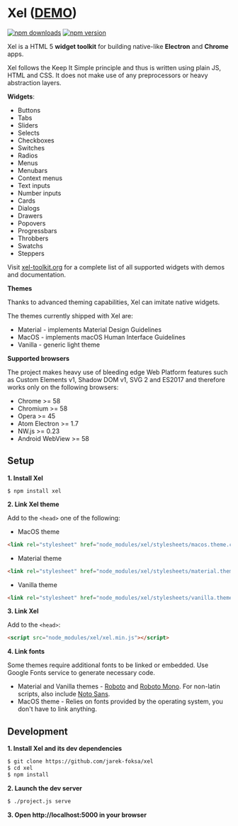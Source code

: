 
# Xel ([DEMO](https://xel-toolkit.org))

[![npm downloads](http://img.shields.io/npm/dt/xel.svg)](https://www.npmjs.org/package/xel)
[![npm version](https://img.shields.io/npm/v/xel.svg)](https://www.npmjs.org/package/xel)

Xel is a HTML 5 **widget toolkit** for building native-like **Electron** and **Chrome** apps.

Xel follows the Keep It Simple principle and thus is written using plain JS, HTML and CSS. It does not make use of
any preprocessors or heavy abstraction layers.

**Widgets**:

- Buttons
- Tabs
- Sliders
- Selects
- Checkboxes
- Switches
- Radios
- Menus
- Menubars
- Context menus
- Text inputs
- Number inputs
- Cards
- Dialogs
- Drawers
- Popovers
- Progressbars
- Throbbers
- Swatchs
- Steppers

Visit [xel-toolkit.org](https://xel-toolkit.org) for a complete list of all supported widgets with demos and
documentation.

**Themes**

Thanks to advanced theming capabilities, Xel can imitate native widgets.

The themes currently shipped with Xel are:
- Material - implements Material Design Guidelines
- MacOS - implements macOS Human Interface Guidelines
- Vanilla - generic light theme

**Supported browsers**

The project makes heavy use of bleeding edge Web Platform features such as Custom Elements v1, Shadow DOM v1, SVG 2 and ES2017 and therefore works only on the following browsers:

* Chrome >= 58
* Chromium >= 58
* Opera >= 45
* Atom Electron >= 1.7
* NW.js >= 0.23
* Android WebView >= 58

## Setup

**1. Install Xel**

```
$ npm install xel
```

**2. Link Xel theme**

Add to the `<head>` one of the following:

- MacOS theme

```html
<link rel="stylesheet" href="node_modules/xel/stylesheets/macos.theme.css">
```

- Material theme

```html
<link rel="stylesheet" href="node_modules/xel/stylesheets/material.theme.css">
```

- Vanilla theme

```html
<link rel="stylesheet" href="node_modules/xel/stylesheets/vanilla.theme.css">
```
**3. Link Xel**

Add to the `<head>`:

```html
<script src="node_modules/xel/xel.min.js"></script>
```

**4. Link fonts**

Some themes require additional fonts to be linked or embedded. Use Google Fonts service to generate necessary code.

- Material and Vanilla themes - [Roboto](https://fonts.google.com/specimen/Roboto) and [Roboto Mono](https://fonts.google.com/specimen/Roboto+Mono). For non-latin scripts, also include [Noto Sans](https://fonts.google.com/specimen/Noto+Sans).
- MacOS theme - Relies on fonts provided by the operating system, you don't have to link anything.

## Development

**1. Install Xel and its dev dependencies**

```bash
$ git clone https://github.com/jarek-foksa/xel
$ cd xel
$ npm install
```

**2. Launch the dev server**

```bash
$ ./project.js serve
```

**3. Open http://localhost:5000 in your browser**
